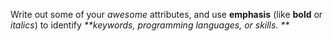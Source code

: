 Write out some of your *awesome* attributes, and use **emphasis** (like **bold** or _italics_) to identify _**keywords, programming languages, or skills. **_

